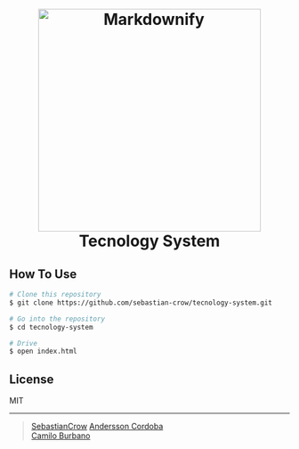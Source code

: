 <h1 align="center">
  <br>
  <a href="#"><img src="" alt="Markdownify" width="400"></a>
  <br>
  Tecnology System
  <br>
</h1>

## How To Use

```bash
# Clone this repository
$ git clone https://github.com/sebastian-crow/tecnology-system.git

# Go into the repository
$ cd tecnology-system

# Drive
$ open index.html

```

## License

MIT

---

> [SebastianCrow](https://github.com/sebastian-crow)
> [Andersson Cordoba](https://github.com/andersson980114)  
> [Camilo Burbano](https://github.com/CamiloBurbano82)
